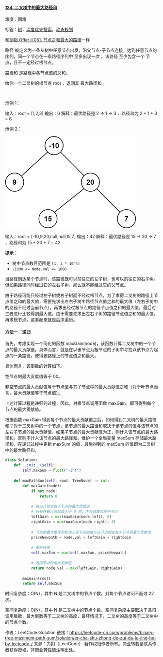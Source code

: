 #### [124. 二叉树中的最大路径和](https://leetcode-cn.com/problems/binary-tree-maximum-path-sum/)

难度：困难

标签：[树](../原理/树.md)，[深度优先搜索](../原理/深度优先搜索.md)，[动态规划](../原理/动态规划.md)

和[剑指 Offer II 051. 节点之和最大的路径](https://leetcode-cn.com/problems/jC7MId/)一样

路径 被定义为一条从树中任意节点出发，沿父节点-子节点连接，达到任意节点的序列。同一个节点在一条路径序列中 至多出现一次 。该路径 至少包含一个 节点，且不一定经过根节点。

路径和 是路径中各节点值的总和。

给你一个二叉树的根节点 root ，返回其 最大路径和 。

 

示例 1：


输入：root = [1,2,3]
输出：6
解释：最优路径是 2 -> 1 -> 3 ，路径和为 2 + 1 + 3 = 6

示例 2：

![img](img/exx2.jpg)


输入：root = [-10,9,20,null,null,15,7]
输出：42
解释：最优路径是 15 -> 20 -> 7 ，路径和为 15 + 20 + 7 = 42


**提示：**

-   树中节点数目范围是 `[1, 3 * 10^4]`
-   `-1000 <= Node.val <= 1000`



当路径到达某个节点时，该路径既可以前往它的左子树，也可以前往它的右子树。但如果路径同时经过它的左右子树，那么就不能经过它的父节点。

由于路径可能只经过左子树或右子树而不经过根节点，为了求得二叉树的路径上节点值之和的最大值，需要先求出左右子树中路径节点值之和的最大值（左右子树中的路径不经过当前节点），再求出经过根节点的路径节点值之和的最大值，最后对三者进行比较得到最大值。由于需要先求出左右子树的路径节点值之和的最大值，再求根节点，这看起来就是后序遍历。

#### 方法一：递归

首先，考虑实现一个简化的函数 maxGain(node)，该函数计算二叉树中的一个节点的最大贡献值，具体而言，就是在以该节点为根节点的子树中寻找以该节点为起点的一条路径，使得该路径上的节点值之和最大。

具体而言，该函数的计算如下。

空节点的最大贡献值等于 00。

非空节点的最大贡献值等于节点值与其子节点中的最大贡献值之和（对于叶节点而言，最大贡献值等于节点值）。

上述计算过程是递归的过程，因此，对根节点调用函数 maxGain，即可得到每个节点的最大贡献值。

根据函数 maxGain 得到每个节点的最大贡献值之后，如何得到二叉树的最大路径和？对于二叉树中的一个节点，该节点的最大路径和取决于该节点的值与该节点的左右子节点的最大贡献值，如果子节点的最大贡献值为正，则计入该节点的最大路径和，否则不计入该节点的最大路径和。维护一个全局变量 maxSum 存储最大路径和，在递归过程中更新 maxSum 的值，最后得到的 maxSum 的值即为二叉树中的最大路径和。

```python
class Solution:
    def __init__(self):
        self.maxSum = float("-inf")

    def maxPathSum(self, root: TreeNode) -> int:
        def maxGain(node):
            if not node:
                return 0

            # 递归计算左右子节点的最大贡献值
            # 只有在最大贡献值大于 0 时，才会选取对应子节点
            leftGain = max(maxGain(node.left), 0)
            rightGain = max(maxGain(node.right), 0)
            
            # 节点的最大路径和取决于该节点的值与该节点的左右子节点的最大贡献值
            priceNewpath = node.val + leftGain + rightGain
            
            # 更新答案
            self.maxSum = max(self.maxSum, priceNewpath)
        
            # 返回节点的最大贡献值
            return node.val + max(leftGain, rightGain)
   
        maxGain(root)
        return self.maxSum
```

时间复杂度：O(N)，其中 N 是二叉树中的节点个数。对每个节点访问不超过 22 次。

空间复杂度：O(N)，其中 N 是二叉树中的节点个数。空间复杂度主要取决于递归调用层数，最大层数等于二叉树的高度，最坏情况下，二叉树的高度等于二叉树中的节点个数。

作者：LeetCode-Solution
链接：https://leetcode-cn.com/problems/binary-tree-maximum-path-sum/solution/er-cha-shu-zhong-de-zui-da-lu-jing-he-by-leetcode-/
来源：力扣（LeetCode）
著作权归作者所有。商业转载请联系作者获得授权，非商业转载请注明出处。


